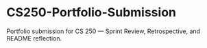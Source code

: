 # CS250-Portfolio-Submission
Portfolio submission for CS 250 — Sprint Review, Retrospective, and README reflection.
